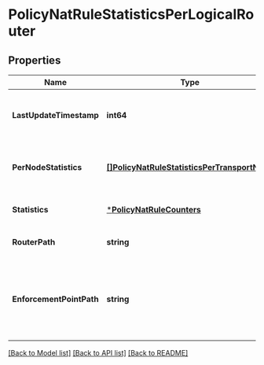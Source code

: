 # PolicyNatRuleStatisticsPerLogicalRouter

## Properties
Name | Type | Description | Notes
------------ | ------------- | ------------- | -------------
**LastUpdateTimestamp** | **int64** | Timestamp when the data was last updated.  | [optional] [default to null]
**PerNodeStatistics** | [**[]PolicyNatRuleStatisticsPerTransportNode**](PolicyNatRuleStatisticsPerTransportNode.md) | Detailed Rule statistics per logical router.  | [optional] [default to null]
**Statistics** | [***PolicyNatRuleCounters**](PolicyNATRuleCounters.md) |  | [optional] [default to null]
**RouterPath** | **string** | Path of the router.  | [optional] [default to null]
**EnforcementPointPath** | **string** | Policy Path referencing the enforcement point from where the statistics are fetched.  | [optional] [default to null]

[[Back to Model list]](../README.md#documentation-for-models) [[Back to API list]](../README.md#documentation-for-api-endpoints) [[Back to README]](../README.md)

